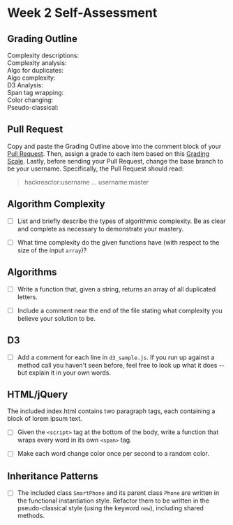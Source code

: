 # Week 2 Self-Assessment

## Grading Outline

Complexity descriptions:  
Complexity analysis:  
Algo for duplicates:  
Algo complexity:  
D3 Analysis:  
Span tag wrapping:  
Color changing:  
Pseudo-classical:  


## Pull Request 
Copy and paste the Grading Outline above into the comment block of your [Pull Request](https://help.github.com/articles/using-pull-requests). Then, assign a grade to each item based on this [Grading Scale](https://github.com/hackreactor/curriculum/wiki/Grading-Scale). Lastly, before sending your Pull Request, change the base branch to be your username. Specifically, the Pull Request should read:

> hackreactor:username ... username:master


## Algorithm Complexity
* [ ] List and briefly describe the types of algorithmic complexity. Be as clear and complete as necessary to demonstrate your mastery.
* [ ] What time complexity do the given functions have (with respect to the size of the input `array`)?



## Algorithms
* [ ] Write a function that, given a string, returns an array of all duplicated letters.
* [ ] Include a comment near the end of the file stating what complexity you believe your solution to be.


## D3
* [ ] Add a comment for each line in `d3_sample.js`. If you run up against a method call you haven't seen before, feel free to look up what it does -- but explain it in your own words.



## HTML/jQuery
The included index.html contains two paragraph tags, each containing a block of lorem ipsum text.
* [ ] Given the `<script>` tag at the bottom of the body, write a function that wraps every word in its own `<span>` tag.
* [ ] Make each word change color once per second to a random color.



## Inheritance Patterns
* [ ] The included class `SmartPhone` and its parent class `Phone` are written in the functional instantiation style. Refactor them to be written in the pseudo-classical style (using the keyword `new`), including shared methods.


